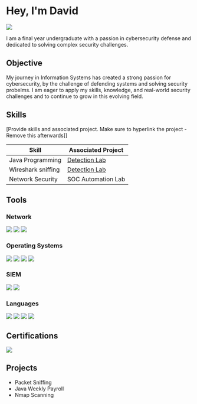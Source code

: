 # Hey, I'm David
<a href="https://www.linkedin.com/in/david-okuyiga/"><img src="https://img.shields.io/badge/-LinkedIn-0072b1?&style=for-the-badge&logo=linkedin&logoColor=white" /></a>


I am a final year undergraduate with a passion in cybersecurity defense and dedicated to solving complex security challenges.

## Objective

My journey in Information Systems has created a strong passion for cybersecurity, by the challenge of defending systems and solving security probelms. I am eager to apply my skills, knowledge, and real-world security challenges and to continue to grow in this evolving field. 

## Skills
[Provide skills and associated project. Make sure to hyperlink the project - Remove this afterwards]]

| Skill                                         | Associated Project         |
|-----------------------------------------------|----------------------------|
| Java Programming                              | <a href="https://google.com">Detection Lab</a>|
| Wireshark sniffing                            | <a href="https://google.com">Detection Lab</a>|
| Network Security                              | SOC Automation Lab|

## Tools

### Network
<div>
    <img src="https://img.shields.io/badge/-Wireshark-1679A7?&style=for-the-badge&logo=Wireshark&logoColor=white" />
    <img src="https://img.shields.io/badge/-Suricata-EF3B2D?&style=for-the-badge&logo=Suricata&logoColor=white" />
    <img src="https://img.shields.io/badge/-Nmap-000000?&style=for-the-badge&logo=nmap&logoColor=red" />
</div>

### Operating Systems
<div>
    <img src="https://img.shields.io/badge/-Linux-FCC624?&style=for-the-badge&logo=linux&logoColor=black" />
    <img src="https://img.shields.io/badge/-Windows-0078D6?&style=for-the-badge&logo=windows&logoColor=white" />
    <img src="https://img.shields.io/badge/-Ubuntu-E95420?&style=for-the-badge&logo=ubuntu&logoColor=white" />
    <img src="https://img.shields.io/badge/-Kali%20Linux-557C8A?&style=for-the-badge&logo=kali&logoColor=white" />  
</div>

### SIEM
<div>
    <img src="https://img.shields.io/badge/-Splunk-000000?&style=for-the-badge&logo=Splunk&logoColor=white" />
    <img src="https://img.shields.io/badge/-Datadog-632CA6?&style=for-the-badge&logo=datadog&logoColor=white" />
</div>

### Languages
<div>
    <img src="https://img.shields.io/badge/-Python-3776AB?style=for-the-badge&logo=python&logoColor=white" />
    <img src="https://img.shields.io/badge/-Java-007396?style=for-the-badge&logo=java&logoColor=white" />
    <img src="https://img.shields.io/badge/-Windows%20PowerShell-5391FE?style=for-the-badge&logo=powershell&logoColor=white" />
    <img src="https://img.shields.io/badge/-SQL-4479A1?style=for-the-badge&logo=postgresql&logoColor=white" />
</div>

## Certifications
<div>
    <img src="https://img.shields.io/badge/-Google%20Cybersecurity%20Specialization-4285F4?&style=for-the-badge&logo=google&logoColor=white" />
</div>

## Projects
- Packet Sniffing
- Java Weekly Payroll
- Nmap Scanning
